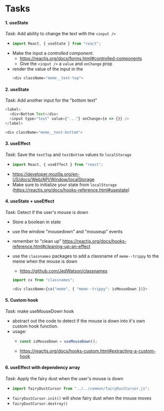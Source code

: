 # Tasks

#### 1. **useState**

_Task:_ Add ability to change the text with the `<input />`

- ```javascript
  import React, { useState } from "react";
  ```
- Make the input a _controlled component_.
  - https://reactjs.org/docs/forms.html#controlled-components
  - Give the `<input />` a `value` and `onChange` prop
- render the value of the input in the
  ```javascript
  <div className="meme__text-top">
  ```

#### 2. **useState**

_Task:_ Add another input for the "bottom text"

```javascript
<label>
  <div>Bottom Text</div>
  <input type="text" value={"..."} onChange={e => {}} />
</label>
```

```javascript
<div className="meme__text-bottom">
```

#### 3. **useEffect**

_Task:_ Save the `textTop` and `textBottom` values to `localStorage`

- ```javascript
  import React, { useEffect } from "react";
  ```
- https://developer.mozilla.org/en-US/docs/Web/API/Window/localStorage
- Make sure to initialize your state from `localStorage` (https://reactjs.org/docs/hooks-reference.html#usestate)

#### 4. **useState** + **useEffect**

_Task:_ Detect if the user's mouse is down

- Store a boolean in state
- use the window "mousedown" and "mouseup" events
- remember to "clean up" https://reactjs.org/docs/hooks-reference.html#cleaning-up-an-effect
- use the `classnames` packages to add a classname of `meme--trippy` to the meme when the mouse is down

  - https://github.com/JedWatson/classnames

  ```javascript
  import cx from "classnames";
  ```

  ```javascript
  <div className={cx("meme", { "meme--trippy": isMouseDown })}>
  ```

#### 5. Custom hook

_Task:_ make useMouseDown hook

- abstract out the code to detect if the mouse is down into it's own custom hook function.
- usage:
  - ```javascript
    const isMouseDown = useMouseDown();
    ```
  - https://reactjs.org/docs/hooks-custom.html#extracting-a-custom-hook

#### 6. **useEffect** with dependency array

_Task:_ Apply the fairy dust when the user's mouse is down

- ```javascript
  import fairyDustCursor from "../../common/fairyDustCursor.js";
  ```
- `fairyDustCursor.init()` will show fairy dust when the mouse moves
- `fairyDustCursor.destroy()`

